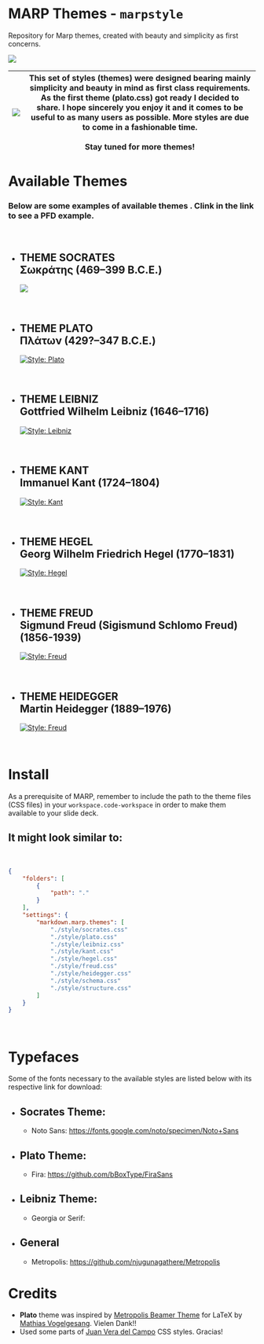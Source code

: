 # MARP Themes - `marpstyle`

Repository for Marp themes, created with beauty and simplicity as first concerns.

![](https://camo.githubusercontent.com/83d3746e5881c1867665223424263d8e604df233d0a11aae0813e0414d433943/68747470733a2f2f696d672e736869656c64732e696f2f62616467652f6c6963656e73652d4d49542d626c75652e737667)

| ![](img/plow_man.gif) | This set of styles (themes) were designed bearing mainly simplicity and beauty in mind as first class requirements. As the first theme (plato.css) got ready I decided to share. I hope sincerely you enjoy it and it comes to be useful to as many users as possible. More styles are due to come in a fashionable time. <br> <br> Stay tuned for more themes! |
| --------------------- | ------------------------------------------------------------------------------------------------------------------------------------------------------------------------------------------------------------------------------------------------------------------------------------------------------------ |

# Available Themes

### Below are some examples of available themes . Clink in the link to see a PFD example.

<br>

- ## THEME SOCRATES <br> Σωκράτης (469–399 B.C.E.)
  [![](img/socrates.png)](examples/example-socrates.pdf)

<br>

- ## THEME PLATO <br> Πλάτων (429?–347 B.C.E.)
  [![Style: Plato](img/plato.png)](examples/example-plato.pdf)

<br>

- ## THEME LEIBNIZ <br> Gottfried Wilhelm Leibniz (1646–1716) 
  [![Style: Leibniz](img/leibniz.png)](examples/example-leibniz.pdf)

<br>

- ## THEME KANT <br> Immanuel Kant (1724–1804)
  [![Style: Kant](img/kant.png)](examples/example-kant.pdf)

<br>

- ## THEME HEGEL <br> Georg Wilhelm Friedrich Hegel (1770–1831)
  [![Style: Hegel](img/hegel.png)](examples/example-hegel.pdf)

<br>

- ## THEME FREUD <br> Sigmund Freud (Sigismund Schlomo Freud) (1856-1939)
  [![Style: Freud](img/freud.png)](examples/example-freud.pdf)

<br>

- ## THEME HEIDEGGER <br> Martin Heidegger (1889–1976) 
  [![Style: Freud](img/heidegger.png)](examples/example-heidegger.pdf)

<br>

# Install

As a prerequisite of MARP, remember to include the path to the theme files (CSS files) in your `workspace.code-workspace` in order to make them available to your slide deck.

## It might look similar to:

<br>

```json
{
    "folders": [
        {
            "path": "."
        }
    ],
    "settings": {
        "markdown.marp.themes": [
            "./style/socrates.css"
            "./style/plato.css"
            "./style/leibniz.css"
            "./style/kant.css"
            "./style/hegel.css"
            "./style/freud.css"
            "./style/heidegger.css"
            "./style/schema.css"
            "./style/structure.css"
        ]
    }
}
```

<br>

# Typefaces

Some of the fonts necessary to the available styles are listed below with its respective link for download:

- ## Socrates Theme:
  
  - Noto Sans: https://fonts.google.com/noto/specimen/Noto+Sans

- ## Plato Theme:
  
  - Fira: https://github.com/bBoxType/FiraSans

- ## Leibniz Theme:
  
  - Georgia or Serif: 

- ## General
  
  - Metropolis: https://github.com/njugunagathere/Metropolis

# Credits

- **Plato** theme was inspired by [Metropolis Beamer Theme](https://github.com/matze/mtheme) for LaTeX by [Mathias Vogelgesang](https://github.com/matze/mtheme). Vielen Dank!!
- Used some parts of [Juan Vera del Campo](https://github.com/Juanvvc) CSS styles. Gracias!